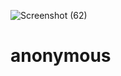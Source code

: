 ![Screenshot (62)](https://user-images.githubusercontent.com/64264883/116474765-9771d780-a881-11eb-8460-b75c2d9697ab.png)
# anonymous
